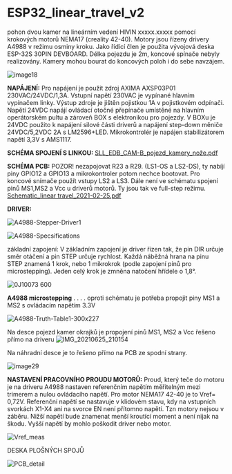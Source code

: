 # ESP32_linear_travel_v2


pohon dvou kamer na lineárním vedení HIVIN xxxxx.xxxxx pomocí krokových motorů NEMA17 (creality 42-40).
Motory jsou řízeny drivery A4988 v režimu osminy kroku. Jako řídící člen je použita vývojová deska ESP-32S 30PIN DEVBOARD.
Délka pojezdu je 2m, koncové spínače nebyly realizovány. Kamery mohou bourat do koncových poloh i do sebe navzájem.

![image18](https://user-images.githubusercontent.com/53040547/130271699-146104c1-0483-49fb-8483-abf60e550825.png)


**NAPÁJENÍ:**
Pro napájení je použit zdroj AXIMA AXSP03P01 230VAC/24VDC/1,3A. Vstupní napětí 230VAC je vypínané hlavním vypínačem linky.
Výstup zdroje je jištěn pojistkou 1A v pojistkovém odpínači.
Napětí 24VDC napájí ovládací otočné přepínače umístěné na hlavním operátorském pultu a zároveň BOX s elektronikou pro pojezdy.
V BOXu je 24VDC použito k napájení silové části driverů a napájení step-down měniče 24VDC/5,2VDC 2A s LM2596+LED.
Mikrokontrolér je napájen stabilizátorem napětí 3,3V s AMS1117.

**SCHÉMA SPOJENÍ S LINKOU:**
[SLL_EDB_CAM-B_pojezd_kamery_nože.pdf](https://github.com/panMasinka/ESP32_linear_travel_v2/files/7022631/SLL_EDB_CAM-B_pojezd_kamery_noze.pdf)

**SCHÉMA PCB:**
POZOR! nezapojovat R23 a R29. (LS1-OS a LS2-DS), ty nabíjí piny GPIO12 a GPIO13 a mikrokontroler potom nechce bootovat.
Pro koncové snímače použít vstupy LS2 a LS3.
Dále není ve schématu spojení pinů MS1,MS2 a Vcc u driverů motorů. Ty jsou tak ve full-step režimu.
[Schematic_linear travel_2021-02-25.pdf](https://github.com/panMasinka/ESP32_linear_travel_v2/files/7022646/Schematic_linear.travel_2021-02-25.pdf)

**DRIVER:**

![A4988-Stepper-Driver1](https://user-images.githubusercontent.com/53040547/130250913-9817a3c7-f182-4ff4-b56b-21a685e2d233.jpg)

![A4988-Specsifications](https://user-images.githubusercontent.com/53040547/129195844-558fbcbb-ea0c-4d48-9e05-0b6315cee30a.png)

základní zapojení:
V základním zapojení je driver řízen tak, že pin DIR určuje směr otáčení a pin STEP určuje rychlost. Každá náběžná hrana na pinu STEP znamená 1 krok, nebo 1 mikrokrok (podle zapojení pinů pro microstepping). Jeden celý krok je zmněna natočení hřídele o 1,8°.

![0J10073 600](https://user-images.githubusercontent.com/53040547/130259376-980ae84f-a294-49f1-8cc2-cbf122744a32.jpg)


**A4988 microstepping** . . . . oproti schématu je potřeba propojit piny MS1 a MS2 s ovládacím napětím 3.3V

![A4988-Truth-Table1-300x227](https://user-images.githubusercontent.com/53040547/130251128-a9126449-7a1e-4779-8c4f-b232dab754f4.png)

Na desce pojezd kamer okrajků je propojení pinů MS1, MS2 a Vcc řešeno přímo na driveru
![IMG_20210625_210154](https://user-images.githubusercontent.com/53040547/130251799-0bc363d6-4420-4acf-bf98-9ba6ddc9ac32.jpg)

Na náhradní desce je to řešeno přímo na PCB ze spodní strany.

![image29](https://user-images.githubusercontent.com/53040547/130277707-a6537a36-851a-4732-b6d4-ff662e314af6.png)



**NASTAVENÍ PRACOVNÍHO PROUDU MOTORŮ:**
Proud, který teče do motoru je na driveru A4988 nastaven referenčním napětím měřitelným mezi trimerem a nulou ovládacího napětí.
Pro motor NEMA17 42-40 je to Vref= 0,72V.
Referenční napětí se nastavuje v klidovém stavu, kdy na vstupních svorkách X1-X4 ani na svorce EN není přítomno napětí. Tzn motory nejsou v záběru.
Nižší napětí bude znamenat menší kroutící moment a není nijak na škodu. Vyšší napětí by mohlo poškodit driver nebo motor.

![Vref_meas](https://user-images.githubusercontent.com/53040547/130278094-89ad0a81-b919-45b8-a20c-133b34e1ed79.png)



DESKA PLOŠNÝCH SPOJŮ

![PCB_detail](https://user-images.githubusercontent.com/53040547/130277593-4cf06fa2-3571-47ad-8a5d-1fbb3fd103ac.png)


